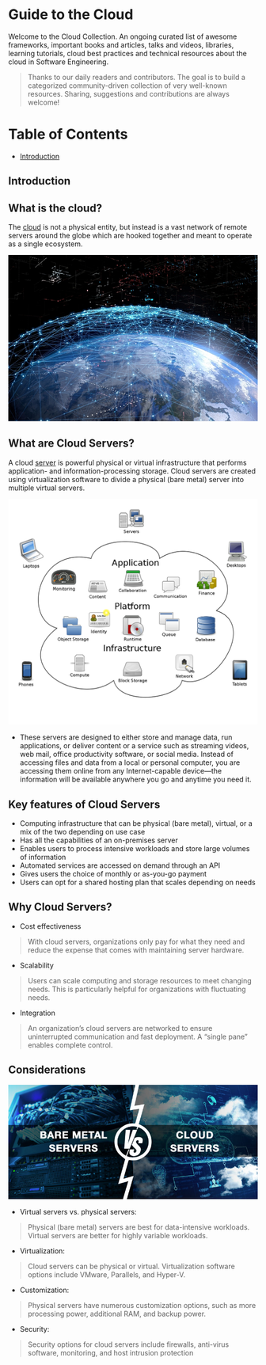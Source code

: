 
# Guide to the Cloud

Welcome to the Cloud Collection. An ongoing curated list of awesome frameworks, important books and articles, talks and videos, libraries, learning tutorials, cloud best practices and technical resources about the cloud in Software Engineering.

> Thanks to our daily readers and contributors. The goal is to build a categorized community-driven collection of very well-known resources. Sharing, suggestions and contributions are always welcome!

# Table of Contents
- [Introduction](#)


## Introduction

## What is the cloud?
The [cloud](https://azure.microsoft.com/en-us/resources/cloud-computing-dictionary/what-is-the-cloud) is not a physical entity, but instead is a vast network of remote servers around the globe which are hooked together and meant to operate as a single ecosystem.

![cloudnetwork](https://github.com/exajobs/cloud-collection/blob/main/Img/cloud_network.jpg)


## What are Cloud Servers?
A cloud [server](https://www.ibm.com/cloud/learn/cloud-server) is powerful physical or virtual infrastructure that performs application- and information-processing storage. Cloud servers are created using virtualization software to divide a physical (bare metal) server into multiple virtual servers. 

![cloudsevers](https://github.com/exajobs/cloud-collection/blob/main/Img/1200px-Cloud_computing.png.png)
- These servers are designed to either store and manage data, run applications, or deliver content or a service such as streaming videos, web mail, office productivity software, or social media. Instead of accessing files and data from a local or personal computer, you are accessing them online from any Internet-capable device—the information will be available anywhere you go and anytime you need it.



## Key features of Cloud Servers
- Computing infrastructure that can be physical (bare metal), virtual, or a mix of the two depending on use case
- Has all the capabilities of an on-premises server
- Enables users to process intensive workloads and store large volumes of information
- Automated services are accessed on demand through an API
- Gives users the choice of monthly or as-you-go payment
- Users can opt for a shared hosting plan that scales depending on needs

## Why Cloud Servers?
- Cost effectiveness
> With cloud servers, organizations only pay for what they need and reduce the expense that comes with maintaining server hardware.

- Scalability
> Users can scale computing and storage resources to meet changing needs. This is particularly helpful for organizations with fluctuating needs.


- Integration
> An organization’s cloud servers are networked to ensure uninterrupted communication and fast deployment. A “single pane” enables complete control.

## Considerations

![cloudserversconsideration](https://github.com/exajobs/cloud-collection/blob/main/Img/Bare-Metal-Server-vs.-Cloud-Servers.jpg)

- Virtual servers vs. physical servers:
>  Physical (bare metal) servers are best for data-intensive workloads. Virtual servers are better for highly variable workloads.

- Virtualization:
> Cloud servers can be physical or virtual. Virtualization software options include VMware, Parallels, and Hyper-V.

- Customization:
>  Physical servers have numerous customization options, such as more processing power, additional RAM, and backup power.

- Security:
> Security options for cloud servers include firewalls, anti-virus software, monitoring, and host intrusion protection

